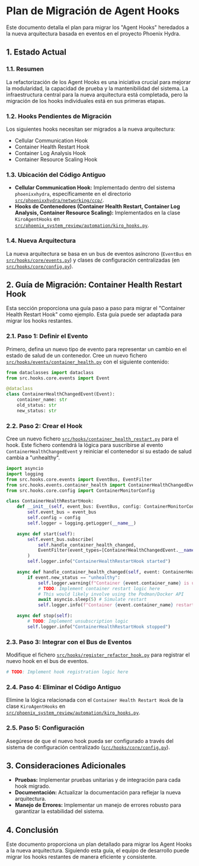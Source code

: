 # Plan de Migración de Agent Hooks

Este documento detalla el plan para migrar los "Agent Hooks" heredados a la nueva arquitectura basada en eventos en el proyecto Phoenix Hydra.

## 1. Estado Actual

### 1.1. Resumen

La refactorización de los Agent Hooks es una iniciativa crucial para mejorar la modularidad, la capacidad de prueba y la mantenibilidad del sistema.  La infraestructura central para la nueva arquitectura está completada, pero la migración de los hooks individuales está en sus primeras etapas.

### 1.2. Hooks Pendientes de Migración

Los siguientes hooks necesitan ser migrados a la nueva arquitectura:

*   Cellular Communication Hook
*   Container Health Restart Hook
*   Container Log Analysis Hook
*   Container Resource Scaling Hook

### 1.3. Ubicación del Código Antiguo

*   **Cellular Communication Hook:** Implementado dentro del sistema `phoenixxhydra`, específicamente en el directorio [`src/phoenixxhydra/networking/ccp/`](src/phoenixxhydra/networking/ccp/).
*   **Hooks de Contenedores (Container Health Restart, Container Log Analysis, Container Resource Scaling):** Implementados en la clase `KiroAgentHooks` en [`src/phoenix_system_review/automation/kiro_hooks.py`](src/phoenix_system_review/automation/kiro_hooks.py).

### 1.4. Nueva Arquitectura

La nueva arquitectura se basa en un bus de eventos asíncrono (`EventBus` en [`src/hooks/core/events.py`](src/hooks/core/events.py)) y clases de configuración centralizadas (en [`src/hooks/core/config.py`](src/hooks/core/config.py)).

## 2. Guía de Migración: Container Health Restart Hook

Esta sección proporciona una guía paso a paso para migrar el "Container Health Restart Hook" como ejemplo. Esta guía puede ser adaptada para migrar los hooks restantes.

### 2.1. Paso 1: Definir el Evento

Primero, defina un nuevo tipo de evento para representar un cambio en el estado de salud de un contenedor.  Cree un nuevo fichero [`src/hooks/events/container_health.py`](src/hooks/events/container_health.py) con el siguiente contenido:

```python
from dataclasses import dataclass
from src.hooks.core.events import Event

@dataclass
class ContainerHealthChangedEvent(Event):
    container_name: str
    old_status: str
    new_status: str
```

### 2.2. Paso 2: Crear el Hook

Cree un nuevo fichero [`src/hooks/container_health_restart.py`](src/hooks/container_health_restart.py) para el hook. Este fichero contendrá la lógica para suscribirse al evento `ContainerHealthChangedEvent` y reiniciar el contenedor si su estado de salud cambia a "unhealthy".

```python
import asyncio
import logging
from src.hooks.core.events import EventBus, EventFilter
from src.hooks.events.container_health import ContainerHealthChangedEvent
from src.hooks.core.config import ContainerMonitorConfig

class ContainerHealthRestartHook:
    def __init__(self, event_bus: EventBus, config: ContainerMonitorConfig):
        self.event_bus = event_bus
        self.config = config
        self.logger = logging.getLogger(__name__)

    async def start(self):
        self.event_bus.subscribe(
            self.handle_container_health_changed,
            EventFilter(event_types=[ContainerHealthChangedEvent.__name__])
        )
        self.logger.info("ContainerHealthRestartHook started")

    async def handle_container_health_changed(self, event: ContainerHealthChangedEvent):
        if event.new_status == "unhealthy":
            self.logger.warning(f"Container {event.container_name} is unhealthy, restarting...")
            # TODO: Implement container restart logic here
            # This would likely involve using the Podman/Docker API
            await asyncio.sleep(5) # Simulate restart
            self.logger.info(f"Container {event.container_name} restarted")

    async def stop(self):
        # TODO: Implement unsubscription logic
        self.logger.info("ContainerHealthRestartHook stopped")
```

### 2.3. Paso 3: Integrar con el Bus de Eventos

Modifique el fichero [`src/hooks/register_refactor_hook.py`](src/hooks/register_refactor_hook.py) para registrar el nuevo hook en el bus de eventos.

```python
# TODO: Implement hook registration logic here
```

### 2.4. Paso 4: Eliminar el Código Antiguo

Elimine la lógica relacionada con el `Container Health Restart Hook` de la clase `KiroAgentHooks` en [`src/phoenix_system_review/automation/kiro_hooks.py`](src/phoenix_system_review/automation/kiro_hooks.py).

### 2.5. Paso 5: Configuración

Asegúrese de que el nuevo hook pueda ser configurado a través del sistema de configuración centralizado ([`src/hooks/core/config.py`](src/hooks/core/config.py)).

## 3. Consideraciones Adicionales

*   **Pruebas:** Implementar pruebas unitarias y de integración para cada hook migrado.
*   **Documentación:** Actualizar la documentación para reflejar la nueva arquitectura.
*   **Manejo de Errores:** Implementar un manejo de errores robusto para garantizar la estabilidad del sistema.

## 4. Conclusión

Este documento proporciona un plan detallado para migrar los Agent Hooks a la nueva arquitectura. Siguiendo esta guía, el equipo de desarrollo puede migrar los hooks restantes de manera eficiente y consistente.